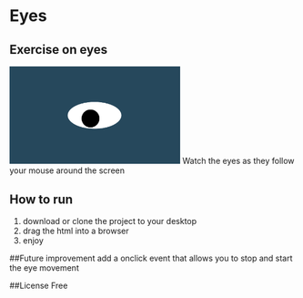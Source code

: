 # Eyes
## Exercise on eyes
<img src= "oneeye.png" width='300'/>
Watch the eyes as they follow your mouse around the screen

## How to run
1. download or clone the project to your desktop
2. drag the html into a browser
3. enjoy

##Future improvement
add a onclick event that allows you to stop and start the eye movement

##License
Free

